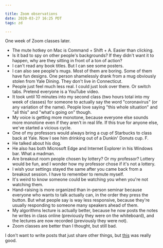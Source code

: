 ```yaml
---

title: Zoom observations
date: 2020-03-27 16:25 PDT
tags: zd

---
```


One week of Zoom classes later.

<ul>
  <li>The mute hotkey on Mac is Command + Shift + A. Easier than clicking.</li>
  <li>Is it bad to spy on other people's backgrounds? If they didn't want it to happen, why are they sitting in front of a ton of action?</li>
  <li>I can't read any book titles. But I can see some posters.</li>
  <li>I can also see people's mugs. Most of them are boring. Some of them have fun designs. One person shamelessly drank from a mug obviously stolen from Yale Dining. They don't live in Connecticut.</li>
  <li>People just feel much less real. I could just look over there. Or switch tabs. Pretend everyone is a YouTube video.</li>
  <li>It took until 10 minutes into my second class (two hours total into my week of classes) for someone to actually say the word "coronavirus" (or any variation of the name). People love saying "this whole situation" and "all this" and "what's going on" though.</li>
  <li>My voice is getting more monotone, because everyone else sounds more monotone even if they aren't in real life. If this true for anyone else, we've started a vicious cycle.</li>
  <li>One of my professors would always bring a cup of Starbucks to class back at Yale. Now I see him drinking out of a Dunkin' Donuts cup. F.</li>
  <li>He talked about his dog.</li>
  <li>He also has both Microsoft Edge and Internet Explorer in his Windows bar. What a madman.</li>
  <li>Are breakout room people chosen by lottery? Or my professor? Lottery would be fun, and I wonder how my professor chose if it's not a lottery.</li>
  <li>I wish your settings stayed the same after you came back from a breakout session. I have to remember to remute myself.</li>
  <li>It's weird to know someone could be watching you when you're not watching them.</li>
  <li>Hand-raising is more organized than in-person seminar because everyone who wants to talk actually can, in the order they press the button. But what people say is way less responsive, because they're usually responding to someone many speakers ahead of them.</li>
  <li>My algorithms lecture is actually better, because he now posts the notes he writes in class online (previously they were on the whiteboard), and the lectures are now recorded (previously they were not).</li>
  <li>Zoom classes are better than I thought, but still bad.</li>
</ul>

I don't want to write posts that just share other things, but <a href='https://www.youtube.com/watch?v=lr_tEdQvFcc'>this</a> was really good.

